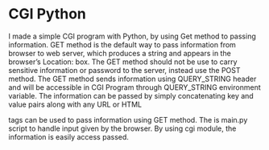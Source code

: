 # CGI Python

I made a simple CGI program with Python, by using Get method to passing information. 
GET method is the default way to pass information from browser to web server, which produces a string and appears in the browser’s Location: box. The GET method should not be use to carry sensitive information or password to the server, instead use the POST method. The GET method sends information using QUERY_STRING header and will be accessible in CGI Program through QUERY_STRING environment variable. The information can be passed by simply concatenating key and value pairs along with any URL or HTML <FORM> tags can be used to pass information using GET method.
The is main.py script to handle input given by the browser. By using cgi module, the information is easily access passed.
